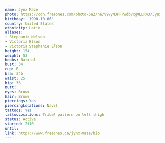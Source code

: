 ```yaml
---
name: Jynx Maze
photo: https://cdn.freeones.com/photo-5a2/ne/V9/yNJPFPwdbvxgULLR4J/Jynx-Maze-avatar-001_teaser.jpg?c=1575198584
birthday: '1990-10-06'
country: United States
ethnicity: Latin
aliases:
- Stephanie Nelson
- Victoria Elson
- Victoria Stephanie Elson
height: 154
weight: 53
boobs: Natural
bust: 34
cup: B
bra: 34b
waist: 25
hip: 36
butt:
eyes: Brown
hair: Brown
piercings: Yes
piercingLocations: Navel
tattoos: Yes
tattooLocations: Tribal pattern on left thigh
status: Active
started: 2010
until:
link: https://www.freeones.ca/jynx-maze/bio
---
```

